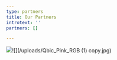 ```yaml
---
type: partners
title: Our Partners
introtext: ''
partners: []

---
```

![](/uploads/ALL_SPONSORS-1.jpg)![](/uploads/Qbic_Pink_RGB (1) copy.jpg)